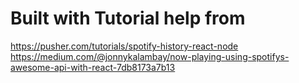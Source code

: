 # Built with Tutorial help from

https://pusher.com/tutorials/spotify-history-react-node
https://medium.com/@jonnykalambay/now-playing-using-spotifys-awesome-api-with-react-7db8173a7b13



